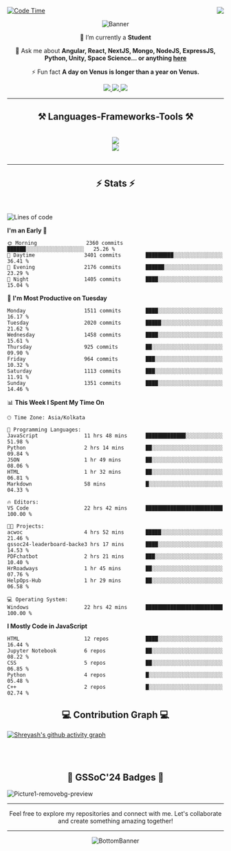 <div>
 
<img align="right" src="https://visitor-badge.laobi.icu/badge?page_id=shreyash3087.shreyash3087" />

 [![Code Time](https://wakatime.com/badge/user/cd5f70df-e644-46f4-a03b-e1ce78615131.svg)](https://wakatime.com/@cd5f70df-e644-46f4-a03b-e1ce78615131)
 
</div>


<div align="center">
 
![Banner](https://github.com/user-attachments/assets/fe33d289-b057-4d85-ad76-3103802aa9e1)

</div>


<div align="center">
 
 🔭 I’m currently a **Student** 

💬 Ask me about **Angular, React, NextJS, Mongo, NodeJS, ExpressJS, Python, Unity, Space Science... or anything [here](https://github.com/shreyash3087/shreyash3087/issues)**

⚡ Fun fact **A day on Venus is longer than a year on Venus.**

</div>
 
<div align="center"> 
  <a href="mailto:shreyash3087@gmail.com">
    <img src="https://img.shields.io/badge/Gmail-333333?style=for-the-badge&logo=gmail&logoColor=red" />
  </a>
  <a href="https://www.linkedin.com/in/shreyash-srivastava-1a1161280" target="_blank">
    <img src="https://img.shields.io/badge/LinkedIn-0077B5?style=for-the-badge&logo=linkedin&logoColor=white" target="_blank" />
  </a>
  <a href="https://github.com/shreyash3087" target="_blank">
     <img src="https://img.shields.io/badge/Github-FF5722?style=for-the-badge&logo=github&logoColor=white" target="_blank" />
  </a>
</div>
<hr/>
 
<h2 align="center">⚒️ Languages-Frameworks-Tools ⚒️</h2>
<br/>
<div align="center">
    <img src="https://skillicons.dev/icons?i=react,bootstrap,html,css,vscode,github,figma,cpp,vercel,netlify" /><br>
    <img src="https://skillicons.dev/icons?i=tailwind,git,nodejs,python,javascript,typescript,express,firebase,mongodb,nextjs,unity,azure,blender" /><br>
</div>

<br/>
<hr/>

<h2 align="center">⚡ Stats ⚡</h2>

<br>
<div>
 
 
<!--START_SECTION:waka-->
![Lines of code](https://img.shields.io/badge/From%20Hello%20World%20I%27ve%20Written-5.0%20million%20lines%20of%20code-blue)

**I'm an Early 🐤** 

```text
🌞 Morning                2360 commits        ██████░░░░░░░░░░░░░░░░░░░   25.26 % 
🌆 Daytime                3401 commits        █████████░░░░░░░░░░░░░░░░   36.41 % 
🌃 Evening                2176 commits        ██████░░░░░░░░░░░░░░░░░░░   23.29 % 
🌙 Night                  1405 commits        ████░░░░░░░░░░░░░░░░░░░░░   15.04 % 
```
📅 **I'm Most Productive on Tuesday** 

```text
Monday                   1511 commits        ████░░░░░░░░░░░░░░░░░░░░░   16.17 % 
Tuesday                  2020 commits        █████░░░░░░░░░░░░░░░░░░░░   21.62 % 
Wednesday                1458 commits        ████░░░░░░░░░░░░░░░░░░░░░   15.61 % 
Thursday                 925 commits         ██░░░░░░░░░░░░░░░░░░░░░░░   09.90 % 
Friday                   964 commits         ███░░░░░░░░░░░░░░░░░░░░░░   10.32 % 
Saturday                 1113 commits        ███░░░░░░░░░░░░░░░░░░░░░░   11.91 % 
Sunday                   1351 commits        ████░░░░░░░░░░░░░░░░░░░░░   14.46 % 
```


📊 **This Week I Spent My Time On** 

```text
🕑︎ Time Zone: Asia/Kolkata

💬 Programming Languages: 
JavaScript               11 hrs 48 mins      █████████████░░░░░░░░░░░░   51.98 % 
Python                   2 hrs 14 mins       ██░░░░░░░░░░░░░░░░░░░░░░░   09.84 % 
JSON                     1 hr 49 mins        ██░░░░░░░░░░░░░░░░░░░░░░░   08.06 % 
HTML                     1 hr 32 mins        ██░░░░░░░░░░░░░░░░░░░░░░░   06.81 % 
Markdown                 58 mins             █░░░░░░░░░░░░░░░░░░░░░░░░   04.33 % 

🔥 Editors: 
VS Code                  22 hrs 42 mins      █████████████████████████   100.00 % 

🐱‍💻 Projects: 
acwoc                    4 hrs 52 mins       █████░░░░░░░░░░░░░░░░░░░░   21.46 % 
gssoc24-leaderboard-backe3 hrs 17 mins       ████░░░░░░░░░░░░░░░░░░░░░   14.53 % 
PDFchatbot               2 hrs 21 mins       ███░░░░░░░░░░░░░░░░░░░░░░   10.40 % 
HrRoadways               1 hr 45 mins        ██░░░░░░░░░░░░░░░░░░░░░░░   07.76 % 
HelpOps-Hub              1 hr 29 mins        ██░░░░░░░░░░░░░░░░░░░░░░░   06.58 % 

💻 Operating System: 
Windows                  22 hrs 42 mins      █████████████████████████   100.00 % 
```

**I Mostly Code in JavaScript** 

```text
HTML                     12 repos            ████░░░░░░░░░░░░░░░░░░░░░   16.44 % 
Jupyter Notebook         6 repos             ██░░░░░░░░░░░░░░░░░░░░░░░   08.22 % 
CSS                      5 repos             ██░░░░░░░░░░░░░░░░░░░░░░░   06.85 % 
Python                   4 repos             █░░░░░░░░░░░░░░░░░░░░░░░░   05.48 % 
C++                      2 repos             █░░░░░░░░░░░░░░░░░░░░░░░░   02.74 % 
```




<!--END_SECTION:waka-->

</div>

<div>
  <div align="center" ><h2 align="center">💻 Contribution Graph 💻</h2></div>
 
  [![Shreyash's github activity graph](https://github-readme-activity-graph.vercel.app/graph?username=shreyash3087&hide_border=true&theme=github)](https://github.com/ashutosh00710/github-readme-activity-graph)
 
</div>

<br/><br/>

<h2 align="center">🔰 GSSoC'24 Badges 🔰</h2>

![Picture1-removebg-preview](https://github.com/user-attachments/assets/4ece96a5-043a-44df-b51b-40738d3603ff)

<div align="center"> 
  <hr/>
  Feel free to explore my repositories and connect with me. Let's collaborate and create something amazing together!
  <hr/>
</div>

<div align="center">
 
![BottomBanner](https://github.com/user-attachments/assets/7afe064f-9b9f-401d-bec1-35c8625bb3dc)

</div>

